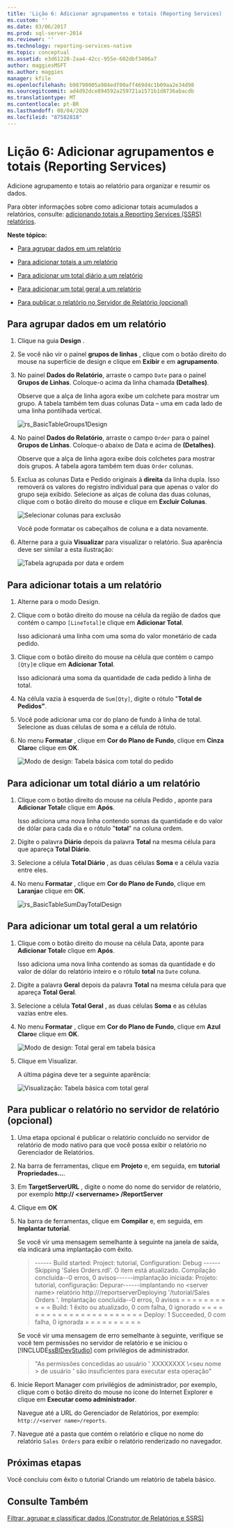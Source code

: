```yaml
---
title: 'Lição 6: Adicionar agrupamentos e totais (Reporting Services) | Microsoft Docs'
ms.custom: ''
ms.date: 03/06/2017
ms.prod: sql-server-2014
ms.reviewer: ''
ms.technology: reporting-services-native
ms.topic: conceptual
ms.assetid: e3d61228-2aa4-42cc-955e-602dbf3406a7
author: maggiesMSFT
ms.author: maggies
manager: kfile
ms.openlocfilehash: b98798005a984edf00aff469d4c1b09aa2e34d98
ms.sourcegitcommit: ad4d92dce894592a259721a1571b1d8736abacdb
ms.translationtype: MT
ms.contentlocale: pt-BR
ms.lasthandoff: 08/04/2020
ms.locfileid: "87582818"
---
```

# <a name="lesson-6-adding-grouping-and-totals-reporting-services"></a>Lição 6: Adicionar agrupamentos e totais (Reporting Services)
  Adicione agrupamento e totais ao relatório para organizar e resumir os dados.  
  
 Para obter informações sobre como adicionar totais acumulados a relatórios, consulte: [adicionando totais a Reporting Services (SSRS) relatórios](https://www.tutorialgateway.org/add-total-and-subtotal-to-ssrs-report/).  
  
 **Neste tópico:**  
  
-   [Para agrupar dados em um relatório](#bkmk_groupdata)  
  
-   [Para adicionar totais a um relatório](#bkmk_addtotals)  
  
-   [Para adicionar um total diário a um relatório](#bkmk_adddailytotal)  
  
-   [Para adicionar um total geral a um relatório](#bkmk_addgrandtotal)  
  
-   [Para publicar o relatório no Servidor de Relatório (opcional)](#bkmk_publishreport)  
  
##  <a name="to-group-data-in-a-report"></a><a name="bkmk_groupdata"></a>Para agrupar dados em um relatório  
  
1.  Clique na guia **Design** .  
  
2.  Se você não vir o painel **grupos de linhas** , clique com o botão direito do mouse na superfície de design e clique em **Exibir** e em **agrupamento**.  
  
3.  No painel **Dados do Relatório**, arraste o campo `Date` para o painel **Grupos de Linhas**. Coloque-o acima da linha chamada **(Detalhes)**.  
  
     Observe que a alça de linha agora exibe um colchete para mostrar um grupo. A tabela também tem duas colunas Data – uma em cada lado de uma linha pontilhada vertical.  
  
     ![](../../2014/tutorials/media/rs-basictablegroups1design.gif "rs_BasicTableGroups1Design")  
  
4.  No painel **Dados do Relatório**, arraste o campo `Order` para o painel **Grupos de Linhas**. Coloque-o abaixo de Data e acima de **(Detalhes)**.  
  
     Observe que a alça de linha agora exibe dois colchetes para mostrar dois grupos. A tabela agora também tem duas `Order` colunas.  
  
5.  Exclua as colunas Data e Pedido originais à **direita** da linha dupla. Isso removerá os valores do registro individual para que apenas o valor do grupo seja exibido. Selecione as alças de coluna das duas colunas, clique com o botão direito do mouse e clique em **Excluir Colunas**.  
  
     ![Selecionar colunas para exclusão](../../2014/tutorials/media/rs-basictablegroupsdeletecols.gif "Selecionar colunas para exclusão")  
  
     Você pode formatar os cabeçalhos de coluna e a data novamente.  
  
6.  Alterne para a guia **Visualizar** para visualizar o relatório. Sua aparência deve ser similar a esta ilustração:  
  
     ![Tabela agrupada por data e ordem](../../2014/tutorials/media/rs-basictablegroupspreview.gif "Tabela agrupada por data e ordem")  
  
##  <a name="to-add-totals-to-a-report"></a><a name="bkmk_addtotals"></a>Para adicionar totais a um relatório  
  
1.  Alterne para o modo Design.  
  
2.  Clique com o botão direito do mouse na célula da região de dados que contém o campo `[LineTotal]`e clique em **Adicionar Total**.  
  
     Isso adicionará uma linha com uma soma do valor monetário de cada pedido.  
  
3.  Clique com o botão direito do mouse na célula que contém o campo `[Qty]`e clique em **Adicionar Total**.  
  
     Isso adicionará uma soma da quantidade de cada pedido à linha de total.  
  
4.  Na célula vazia à esquerda de `Sum[Qty]`, digite o rótulo "**Total de Pedidos"**.  
  
5.  Você pode adicionar uma cor do plano de fundo à linha de total. Selecione as duas células de soma e a célula de rótulo.  
  
6.  No menu **Formatar** , clique em **Cor do Plano de Fundo**, clique em **Cinza Claro**e clique em **OK**.  
  
     ![Modo de design: Tabela básica com total do pedido](../../2014/tutorials/media/rs-basictablesumlinetotaldesign.gif "Modo de design: Tabela básica com total do pedido")  
  
##  <a name="to-add-a-daily-total-to-a-report"></a><a name="bkmk_adddailytotal"></a>Para adicionar um total diário a um relatório  
  
1.  Clique com o botão direito do mouse na célula Pedido , aponte para **Adicionar Total**e clique em **Após**.  
  
     Isso adiciona uma nova linha contendo somas da quantidade e do valor de dólar para cada dia e o rótulo "**total**" na coluna ordem.  
  
2.  Digite o palavra **Diário** depois da palavra **Total** na mesma célula para que apareça **Total Diário**.  
  
3.  Selecione a célula **Total Diário** , as duas células **Soma** e a célula vazia entre eles.  
  
4.  No menu **Formatar** , clique em **Cor do Plano de Fundo**, clique em **Laranja**e clique em **OK**.  
  
     ![](../../2014/tutorials/media/rs-basictablesumdaytotaldesign.gif "rs_BasicTableSumDayTotalDesign")  
  
##  <a name="to-add-a-grand-total-to-a-report"></a><a name="bkmk_addgrandtotal"></a>Para adicionar um total geral a um relatório  
  
1.  Clique com o botão direito do mouse na célula Data, aponte para **Adicionar Total**e clique em **Após**.  
  
     Isso adiciona uma nova linha contendo as somas da quantidade e do valor de dólar do relatório inteiro e o rótulo **total** na `Date` coluna.  
  
2.  Digite a palavra **Geral** depois da palavra **Total** na mesma célula para que apareça **Total Geral**.  
  
3.  Selecione a célula **Total Geral** , as duas células **Soma** e as células vazias entre eles.  
  
4.  No menu **Formatar** , clique em **Cor do Plano de Fundo**, clique em **Azul Claro**e clique em **OK**.  
  
     ![Modo de design: Total geral em tabela básica](../../2014/tutorials/media/rs-basictablesumgrandtotaldesign.gif "Modo de design: Total geral em tabela básica")  
  
5.  Clique em Visualizar.  
  
     A última página deve ter a seguinte aparência:  
  
     ![Visualização: Tabela básica com total geral](../../2014/tutorials/media/rs-basictablesumgrandtotalpreview.gif "Visualização: Tabela básica com total geral")  
  
##  <a name="to-publish-the-report-to-the-report-server-optional"></a><a name="bkmk_publishreport"></a>Para publicar o relatório no servidor de relatório (opcional)  
  
1.  Uma etapa opcional é publicar o relatório concluído no servidor de relatório de modo nativo para que você possa exibir o relatório no Gerenciador de Relatórios.  
  
2.  Na barra de ferramentas, clique em **Projeto** e, em seguida, em **tutorial Propriedades...**.  
  
3.  Em **TargetServerURL** , digite o nome do nome do servidor de relatório, por exemplo **http:// \<servername> /ReportServer**  
  
4.  Clique em **OK**  
  
5.  Na barra de ferramentas, clique em **Compilar** e, em seguida, em **Implantar tutorial**.  
  
     Se você vir uma mensagem semelhante à seguinte na janela de saída, ela indicará uma implantação com êxito.  
  
    > ------ Build started: Project: tutorial, Configuration: Debug ------Skipping 'Sales Orders.rdl'. O item está atualizado. Compilação concluída--0 erros, 0 avisos------implantação iniciada: Projeto: tutorial, configuração: Depurar------implantando no \<server name> relatório http:///reportserverDeploying '/tutorial/Sales Orders '. Implantação concluída--0 erros, 0 avisos = = = = = = = = = = = Build: 1 êxito ou atualizado, 0 com falha, 0 ignorado = = = = = = = = = = = = = = = = = = = = = = = Deploy: 1 Succeeded, 0 com falha, 0 ignorada = = = = = = = = = =  
  
     Se você vir uma mensagem de erro semelhante à seguinte, verifique se você tem permissões no servidor de relatório e se iniciou o [!INCLUDE[ssBIDevStudio](../includes/ssbidevstudio-md.md)] com privilégios de administrador.  
  
    > "As permissões concedidas ao usuário ' XXXXXXXX \\<seu nome \> de usuário ' são insuficientes para executar esta operação"  
  
6.  Inicie Report Manager com privilégios de administrador, por exemplo, clique com o botão direito do mouse no ícone do Internet Explorer e clique em **Executar como administrador**.  
  
     Navegue até a URL do Gerenciador de Relatórios, por exemplo: `http://<server name>/reports`.  
  
7.  Navegue até a pasta que contém o relatório e clique no nome do relatório `Sales Orders` para exibir o relatório renderizado no navegador.  
  
## <a name="next-steps"></a>Próximas etapas  
 Você concluiu com êxito o tutorial Criando um relatório de tabela básico.  
  
## <a name="see-also"></a>Consulte Também  
 [Filtrar, agrupar e classificar dados &#40;Construtor de Relatórios e SSRS&#41;](report-design/filter-group-and-sort-data-report-builder-and-ssrs.md)  
  
  
